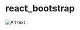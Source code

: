# react_bootstrap
![Alt text](https://cloud.githubusercontent.com/assets/4754332/21116893/67e31c56-c085-11e6-8834-fa9916355162.gif "React and Bootstrap")  
